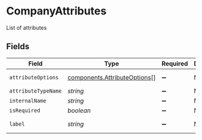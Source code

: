# CompanyAttributes

List of attributes


## Fields

| Field                                                                        | Type                                                                         | Required                                                                     | Description                                                                  | Example                                                                      |
| ---------------------------------------------------------------------------- | ---------------------------------------------------------------------------- | ---------------------------------------------------------------------------- | ---------------------------------------------------------------------------- | ---------------------------------------------------------------------------- |
| `attributeOptions`                                                           | [components.AttributeOptions](../../models/components/attributeoptions.md)[] | :heavy_minus_sign:                                                           | N/A                                                                          | [object Object]                                                              |
| `attributeTypeName`                                                          | *string*                                                                     | :heavy_minus_sign:                                                           | N/A                                                                          | text                                                                         |
| `internalName`                                                               | *string*                                                                     | :heavy_minus_sign:                                                           | N/A                                                                          | name                                                                         |
| `isRequired`                                                                 | *boolean*                                                                    | :heavy_minus_sign:                                                           | N/A                                                                          | true                                                                         |
| `label`                                                                      | *string*                                                                     | :heavy_minus_sign:                                                           | N/A                                                                          | Company Name                                                                 |